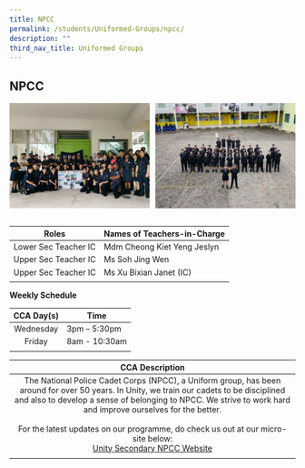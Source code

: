 ```yaml
---
title: NPCC
permalink: /students/Uniformed-Groups/npcc/
description: ""
third_nav_title: Uniformed Groups
---
```

## NPCC

<img src="/images/CCA Openhouse_1.jpg" style="width:49%" align="left">
<img src="/images/CCA Openhouse_2.jpg" style="width:49%" align="right">
<br clear="left"><br>

| **Roles** | **Names of Teachers-in-Charge** |
|:---:|---|
| Lower Sec Teacher IC | Mdm Cheong Kiet Yeng Jeslyn |
| Upper Sec Teacher IC | Ms Soh Jing Wen  |
| Upper Sec Teacher IC | Ms Xu Bixian Janet (IC) |
|  |  |

**Weekly Schedule**

| **CCA Day(s)** | **Time** |
|:---:|---|
| Wednesday | 3pm – 5:30pm |
| Friday | 8am - 10:30am |
|  |  |

| **CCA Description** |
|:---:|
| The National Police Cadet Corps (NPCC), a Uniform group, has been around for over 50 years. In Unity, we train our cadets to be disciplined and also to develop a sense of belonging to NPCC. We strive to work hard and improve ourselves for the better.  <br><br>For the latest updates on our programme, do check us out at our micro-site below:  <br>[Unity Secondary NPCC Website](https://sites.google.com/moe.edu.sg/ussnpcc/) |
|  |
